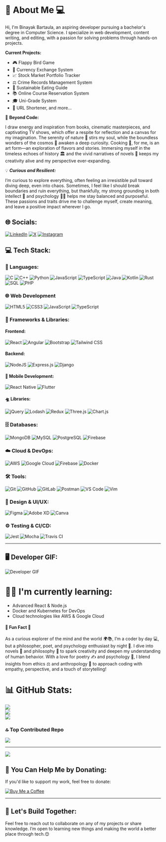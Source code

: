 # 💫 About Me 💻
Hi, I'm Binayak Bartaula, an aspiring developer pursuing a bachelor's degree in Computer Science. I specialize in web development, content writing, and editing, with a passion for solving problems through hands-on projects.

 **Current Projects:**
- 🎮 Flappy Bird Game
- 💱 Currency Exchange System
- 📈 Stock Market Portfolio Tracker
- ⚖️ Crime Records Management System
- 🥗 Sustainable Eating Guide
- 📚 Online Course Reservation System
- 🎓 Uni-Grade System
- 🔗 URL Shortener, and more...

🌟 **Beyond Code:**

I draw energy and inspiration from books, cinematic masterpieces, and captivating TV shows, which offer a respite for reflection and a canvas for my imagination. The serenity of nature 🌿 stirs my soul, while the boundless wonders of the cosmos 🌌 awaken a deep curiosity. Cooking 🍳, for me, is an art form—an exploration of flavors and stories. Immersing myself in the timeless echoes of history 🏛️ and the vivid narratives of novels 📖 keeps my creativity alive and my perspective ever-expanding.

💡 ***Curious and Resilient:***

I’m curious to explore everything, often feeling an irresistible pull toward diving deep, even into chaos. Sometimes, I feel like I should break boundaries and ruin everything, but thankfully, my strong grounding in both intellect 🧠 and psychology 🧘‍♂️ helps me stay balanced and purposeful.
These passions and traits drive me to challenge myself, create meaning, and leave a positive impact wherever I go.

## 🌐 Socials:
[![LinkedIn](https://img.shields.io/badge/LinkedIn-%230077B5.svg?logo=linkedin&logoColor=white)](https://linkedin.com/in/binayakbartaula/) 
[![X](https://img.shields.io/badge/X-black.svg?logo=X&logoColor=white)](https://x.com/BartaulaBinayak) 
[![Instagram](https://img.shields.io/badge/Instagram-E4405F.svg?logo=instagram&logoColor=white)](https://instagram.com/binayak_bartaula)

## 💻 Tech Stack:

### 🔧 Languages:
![C](https://img.shields.io/badge/c-%2300599C.svg?style=for-the-badge&logo=c&logoColor=white) 
![C++](https://img.shields.io/badge/c++-%2300599C.svg?style=for-the-badge&logo=c%2B%2B&logoColor=white) 
![Python](https://img.shields.io/badge/python-3670A0?style=for-the-badge&logo=python&logoColor=ffdd54) 
![JavaScript](https://img.shields.io/badge/javascript-%23323330.svg?style=for-the-badge&logo=javascript&logoColor=%23F7DF1E) 
![TypeScript](https://img.shields.io/badge/typescript-%23007ACC.svg?style=for-the-badge&logo=typescript&logoColor=white) 
![Java](https://img.shields.io/badge/java-%23F7DF1E.svg?style=for-the-badge&logo=java&logoColor=white) 
![Kotlin](https://img.shields.io/badge/Kotlin-%230095D9.svg?style=for-the-badge&logo=kotlin&logoColor=white) 
![Rust](https://img.shields.io/badge/Rust-%23000000.svg?style=for-the-badge&logo=rust&logoColor=white)
![SQL](https://img.shields.io/badge/SQL-%2300f.svg?style=for-the-badge&logo=sql&logoColor=white) 
![PHP](https://img.shields.io/badge/PHP-%23777BB4.svg?style=for-the-badge&logo=php&logoColor=white) 

### 🌐 **Web Development**
![HTML5](https://img.shields.io/badge/html5-%23E34F26.svg?style=for-the-badge&logo=html5&logoColor=white)
![CSS3](https://img.shields.io/badge/css3-%231572B6.svg?style=for-the-badge&logo=css3&logoColor=white)
![JavaScript](https://img.shields.io/badge/javascript-%23323330.svg?style=for-the-badge&logo=javascript&logoColor=%23F7DF1E)
![TypeScript](https://img.shields.io/badge/typescript-%23007ACC.svg?style=for-the-badge&logo=typescript&logoColor=white)

### 🚀 Frameworks & Libraries:
#### **Frontend:**
![React](https://img.shields.io/badge/react-%2320232a.svg?style=for-the-badge&logo=react&logoColor=%2361DAFB) 
![Angular](https://img.shields.io/badge/angular-%23DD1B16.svg?style=for-the-badge&logo=angular&logoColor=white) 
![Bootstrap](https://img.shields.io/badge/bootstrap-%23563D7C.svg?style=for-the-badge&logo=bootstrap&logoColor=white) 
![Tailwind CSS](https://img.shields.io/badge/tailwind%20css-%2338B2AC.svg?style=for-the-badge&logo=tailwind-css&logoColor=white)

#### **Backend:**
![NodeJS](https://img.shields.io/badge/node.js-6DA55F?style=for-the-badge&logo=node.js&logoColor=white) 
![Express.js](https://img.shields.io/badge/express.js-%23404d59.svg?style=for-the-badge&logo=express&logoColor=%2361DAFB) 
![Django](https://img.shields.io/badge/django-%23092E20.svg?style=for-the-badge&logo=django&logoColor=white) 

#### 📱 **Mobile Development:**
![React Native](https://img.shields.io/badge/react%20native-%2300B2A9.svg?style=for-the-badge&logo=react&logoColor=white)
![Flutter](https://img.shields.io/badge/Flutter-%23025699.svg?style=for-the-badge&logo=flutter&logoColor=white)

#### 🛸 **Libraries:**
![jQuery](https://img.shields.io/badge/jQuery-%230769AD.svg?style=for-the-badge&logo=jquery&logoColor=white) 
![Lodash](https://img.shields.io/badge/Lodash-%23FFFFFF.svg?style=for-the-badge&logo=lodash&logoColor=black) 
![Redux](https://img.shields.io/badge/Redux-%2320232a.svg?style=for-the-badge&logo=redux&logoColor=%23fff) 
![Three.js](https://img.shields.io/badge/Three.js-%232b3a42.svg?style=for-the-badge&logo=three.js&logoColor=white) 
![Chart.js](https://img.shields.io/badge/Chart.js-%23223E42.svg?style=for-the-badge&logo=chart.js&logoColor=white)

### 🗄️ Databases:
![MongoDB](https://img.shields.io/badge/MongoDB-%234ea94b.svg?style=for-the-badge&logo=mongodb&logoColor=white)
![MySQL](https://img.shields.io/badge/mysql-4479A1.svg?style=for-the-badge&logo=mysql&logoColor=white)
![PostgreSQL](https://img.shields.io/badge/PostgreSQL-%23336791.svg?style=for-the-badge&logo=postgresql&logoColor=white)
![Firebase](https://img.shields.io/badge/firebase-%23039BE5.svg?style=for-the-badge&logo=firebase) 

### ☁️ Cloud & DevOps:
![AWS](https://img.shields.io/badge/AWS-%23FF9900.svg?style=for-the-badge&logo=amazon-aws&logoColor=white) 
![Google Cloud](https://img.shields.io/badge/Google%20Cloud-%234285F4.svg?style=for-the-badge&logo=googlecloud&logoColor=white) 
![Firebase](https://img.shields.io/badge/firebase-%23039BE5.svg?style=for-the-badge&logo=firebase) 
![Docker](https://img.shields.io/badge/docker-%230db7ed.svg?style=for-the-badge&logo=docker&logoColor=white) 

### 🛠️ Tools:
![Git](https://img.shields.io/badge/git-%23F05033.svg?style=for-the-badge&logo=git&logoColor=white) 
![GitHub](https://img.shields.io/badge/github-%23121011.svg?style=for-the-badge&logo=github&logoColor=white) 
![GitLab](https://img.shields.io/badge/gitlab-%23121011.svg?style=for-the-badge&logo=gitlab&logoColor=white) 
![Postman](https://img.shields.io/badge/Postman-%23FF6C37.svg?style=for-the-badge&logo=postman&logoColor=white) 
![VS Code](https://img.shields.io/badge/VS%20Code-%23007ACC.svg?style=for-the-badge&logo=visualstudiocode&logoColor=white) 
![Vim](https://img.shields.io/badge/vim-%23000000.svg?style=for-the-badge&logo=vim&logoColor=white)

### 🎨 Design & UI/UX:
![Figma](https://img.shields.io/badge/figma-%23F24E1E.svg?style=for-the-badge&logo=figma&logoColor=white) 
![Adobe XD](https://img.shields.io/badge/Adobe%20XD-%2300B0FF.svg?style=for-the-badge&logo=adobe-xd&logoColor=white)
![Canva](https://img.shields.io/badge/Canva-%2300C4CC.svg?style=for-the-badge&logo=Canva&logoColor=white)

### ⚙️ Testing & CI/CD:
![Jest](https://img.shields.io/badge/Jest-%23C21325.svg?style=for-the-badge&logo=jest&logoColor=white)
![Mocha](https://img.shields.io/badge/Mocha-%238D6748.svg?style=for-the-badge&logo=mocha&logoColor=white)
![Travis CI](https://img.shields.io/badge/TravisCI-%23ff6c00.svg?style=for-the-badge&logo=travis&logoColor=white)

---

## 🖥️ Developer GIF:
![Developer GIF](https://media.giphy.com/media/1BN8sbvwIZeYxdHlly/giphy.gif)

# 🧑‍💻 I'm currently learning:
- Advanced React & Node.js
- Docker and Kubernetes for DevOps
- Cloud technologies like AWS & Google Cloud

#### 🌈 **Fun Fact 🌿**
As a curious explorer of the mind and the world 🌍📚, I’m a coder by day 💻, but a philosopher, poet, and psychology enthusiast by night 🌙. I dive into novels 📖 and philosophy 💭 to spark creativity and deepen my understanding of human behavior. With a love for poetry ✍️ and psychology 🧠, I blend insights from ethics ⚖️ and anthropology 🧳 to approach coding with empathy, perspective, and a touch of storytelling!

# 📊 GitHub Stats:
![](https://github-readme-stats.vercel.app/api?username=binayakbartaula11&theme=dark&hide_border=false&include_all_commits=false&count_private=false)<br/>
![](https://github-readme-streak-stats.herokuapp.com/?user=binayakbartaula11&theme=dark&hide_border=false)<br/>
![](https://github-readme-stats.vercel.app/api/top-langs/?username=binayakbartaula11&theme=dark&hide_border=false&include_all_commits=false&count_private=false&layout=compact)

### 🔝 Top Contributed Repo
![](https://github-contributor-stats.vercel.app/api?username=binayakbartaula11&limit=5&theme=dark&combine_all_yearly_contributions=true)

---
[![](https://visitcount.itsvg.in/api?id=binayakbartaula11&icon=0&color=0)](https://visitcount.itsvg.in)

## 💸 You Can Help Me by Donating:
If you'd like to support my work, feel free to donate:

[![Buy Me a Coffee](https://img.shields.io/badge/Donate-ff5e5b?logo=buy-me-a-coffee&logoColor=white)](https://www.buymeacoffee.com/binayakbartaula)

---

## 🚀 Let's Build Together:
Feel free to reach out to collaborate on any of my projects or share knowledge. I’m open to learning new things and making the world a better place through tech.😊
